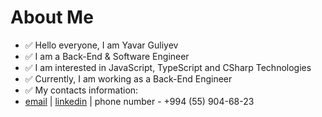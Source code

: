 # About Me

- ✅ Hello everyone, I am Yavar Guliyev
- ✅ I am a Back-End & Software Engineer
- ✅ I am interested in JavaScript, TypeScript and CSharp Technologies
- ✅ Currently, I am working as a Back-End Engineer
- ✅ My contacts information:
 - [email](guliyev.yavar@gmail.com) | [linkedin](https://www.linkedin.com/in/yavarguliyev10/) | phone number - +994 (55) 904-68-23
